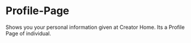 # Profile-Page
Shows you your personal information given at Creator Home. Its a Profile Page of individual.
